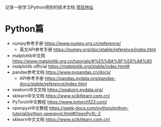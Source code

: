 记录一些学习Python用到的技术文档 [项目地址](https://github.com/zenithfalco/Learning-Files)
# Python篇
- numpy参考手册 <https://www.numpy.org.cn/reference/>
  - 英文API参考手册 <https://numpy.org/doc/stable/reference/index.html>
- matplotlib中文网 <https://www.matplotlib.org.cn/tutorials/#%E5%BA%8F%E8%A8%80>
- matplotlib official <https://matplotlib.org/stable/index.html#>
- pandas参考文档 <https://www.pypandas.cn/docs/>
  - API参考手册 <https://pandas.pydata.org/pandas-docs/stable/reference/index.html> 
- seaborn中文文档 <https://seaborn.pydata.org/>
- sklearn中文文档 <https://www.scikitlearn.com.cn/>
- PyTorch中文教程 <https://www.pytorch123.com/>
- openpyxl中文教程 <https://geek-docs.com/python/python-tutorial/python-openpyxl.html#OpenPyXL-2>
- sklearn中文文档 <https://www.scikitlearn.com.cn/>
